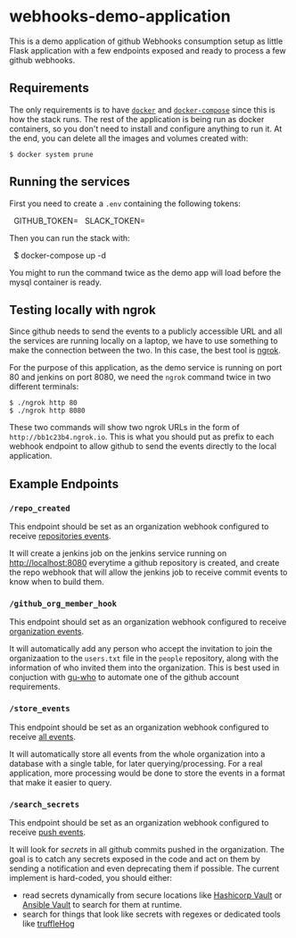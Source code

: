 # webhooks-demo-application

This is a demo application of github Webhooks consumption setup as little
Flask application with a few endpoints exposed and ready to process a few github webhooks.

## Requirements
The only requirements is to have [`docker`](https://docs.docker.com/engine/installation/)
 and [`docker-compose`](https://docs.docker.com/compose/overview/)
since this is how the stack runs. The rest of the application is being
run as docker containers, so you don't need to install and configure
anything to run it.
At the end, you can delete all the images and volumes created with:

    $ docker system prune

## Running the services
First you need to create a `.env` containing the following tokens:

    GITHUB_TOKEN=<personal token value>
    SLACK_TOKEN=<personal token value>

Then you can run the stack with:

    $ docker-compose up -d
    
You might to run the command twice as the demo app will load before the mysql container is ready.

## Testing locally with ngrok

Since github needs to send the events to a publicly accessible URL and
all the services are running locally on a laptop, we have to use something
to make the connection between the two. In this case, the best tool is
[ngrok](https://ngrok.com/).

For the purpose of this application, as the demo service is running on port 80 and jenkins on port 8080, we need the `ngrok` command twice in two different terminals:

    $ ./ngrok http 80
    $ ./ngrok http 8080

These two commands will show two ngrok URLs in the form of `http://bb1c23b4.ngrok.io`.
This is what you should put as prefix to each webhook endpoint to allow
github to send the events directly to the local application.

## Example Endpoints

### `/repo_created`

This endpoint should be set as an organization webhook configured to
receive [repositories events](https://developer.github.com/v3/activity/events/types/#repositoryevent).

It will create a jenkins job on the jenkins service running on
[http://localhost:8080](http://localhost:8080) everytime a github
repository is created, and create the repo webhook that will allow the
jenkins job to receive commit events to know when to build them.

### `/github_org_member_hook`

This endpoint should set as an organization webhook configured to receive [organization events](https://developer.github.com/v3/activity/events/types/#organizationevent).

It will automatically add any person who accept the invitation to join
the organizaation to the `users.txt` file in the `people` repository,
along with the information of who invited them into the organization.
This is best used in conjuction with [gu-who](https://github.com/guardian/gu-who)
to automate one of the github account requirements.

### `/store_events`

This endpoint should be set as an organization webhook configured to receive [all events](https://developer.github.com/webhooks/#wildcard-event).

It will automatically store all events from the whole organization into a
database with a single table, for later querying/processing. For a real
application, more processing would be done to store the events in a
format that make it easier to query.

### `/search_secrets`

This endpoint should be set as an organization webhook configured to receive [push events](https://developer.github.com/v3/activity/events/types/#pushevent).

It will look for _secrets_ in all github commits pushed in the organization. The goal is to catch any secrets exposed in the code and act on them by sending a notification and even deprecating them if possible. The current implement is hard-coded, you should either:

- read secrets dynamically from secure locations like [Hashicorp Vault](https://www.vaultproject.io/)
      or [Ansible Vault](http://docs.ansible.com/ansible/playbooks_vault.html) to search for them at runtime.
- search for things that look like secrets with regexes
      or dedicated tools like [truffleHog](https://github.com/dxa4481/truffleHog)